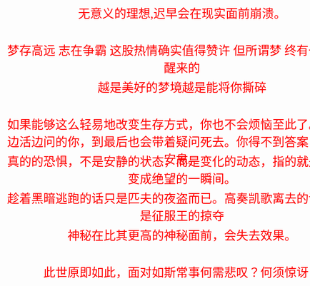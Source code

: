 <html>
	<head>
		<title>
			2018加油
		</title>
		<style>
			heml,body{
				width:100%;
				height:100%;
			}
			.text{
				width:100%;
				height:100%;
				background-image: url(https://timgsa.baidu.com/timg?image&quality=80&size=b9999_10000&sec=1540573631492&di=f748043cdb4432fee8f67df913e627c7&imgtype=0&src=http%3A%2F%2Fpic.ffpic.com%2Ffiles%2F2017%2F0805%2F0804ecydmhzdsjbz2.jpg);
				background-position: center center;
			}
			.head{
				position:relative;
				top:20px;
				left:9%;
				width:800px;
				height:83px;
				text-align: center;
				font-size:27px;
				font-family:"楷体";
				color:red;
			}
		</style>
	</head>
	<body>
		<div class="text">
			<div class="head">无意义的理想,迟早会在现实面前崩溃。
</div>
			<div class="head">梦存高远 志在争霸 这股热情确实值得赞许 但所谓梦 终有一天是要醒来的</div>
			<div class="head">越是美好的梦境越是能将你撕碎</div>
			<div class="head">如果能够这么轻易地改变生存方式，你也不会烦恼至此了。习惯了边活边问的你，到最后也会带着疑问死去。你得不到答案，也无法安息。</div>
			<div class="head" >真的的恐惧，不是安静的状态，而是变化的动态，指的就是从希望变成绝望的一瞬间。</div>
			<div class="head">趁着黑暗逃跑的话只是匹夫的夜盗而已。高奏凯歌离去的话．那就是征服王的掠夺
</div>
			<div class="head">神秘在比其更高的神秘面前，会失去效果。
</div>
			<div class="head">此世原即如此，面对如斯常事何需悲叹？何须惊讶？
</div>
		</div>
	</body>

</html>
